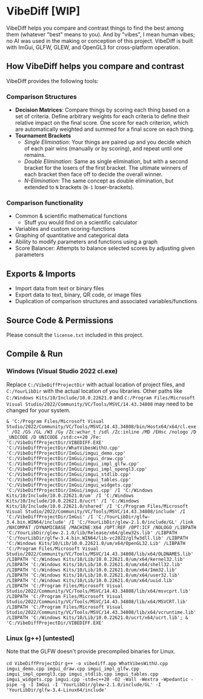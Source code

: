 # VibeDiff [WIP]

VibeDiff helps you compare and contrast things to find the best among them (whatever "best" means to you). And by "vibes", I mean human vibes; no AI was used in the making or conception of this project.
VibeDiff is built with ImGui, GLFW, GLEW, and OpenGL3 for cross-platform operation.

## How VibeDiff helps you compare and contrast

VibeDiff provides the following tools:

### Comparison Structures

* **Decision Matrices**: Compare things by scoring each thing based on a set of criteria. Define arbitrary weights for each criteria to define their relative impact on the final score. One score for each criterion, which are automatically weighted and summed for a final score on each thing.
* **Tournament Brackets**
  * *Single Elimination*: Your things are paired up and you decide which of each pair wins (manually or by scoring), and repeat until one remains.
  * *Double Elimination*: Same as single elimination, but with a second bracket for the losers of the first bracket. The ultimate winners of each bracket then face off to decide the overall winner.
  * *N-Elimination*: The same concept as double elimination, but extended to `N` brackets (`N-1` loser-brackets).

### Comparison functionality

* Common & scientific mathematical functions
  * Stuff you would find on a scientific calculator
* Variables and custom scoring-functions
* Graphing of quantitative and categorical data
* Ability to modify parameters and functions using a graph
* Score Balancer: Attempts to balance selected scores by adjusting given parameters

## Exports & Imports

* Import data from text or binary files
* Export data to text, binary, QR code, or image files
* Duplication of comparison structures and associated variables/functions

## Source Code & Permissions

Please consult the `license.txt` included in this project.

## Compile & Run

### Windows (Visual Studio 2022 cl.exe)

Replace `C:/VibeDiffProjectDir` with actual location of project files, and `C:/YourLibDir` with the actual location of you libraries.
Other paths like `C:/Windows Kits/10/Include/10.0.22621.0` and `C:/Program Files/Microsoft Visual Studio/2022/Community/VC/Tools/MSVC/14.43.34808` may need to be changed for your system.

`& 'C:/Program Files/Microsoft Visual Studio/2022/Community/VC/Tools/MSVC/14.43.34808/bin/Hostx64/x64/cl.exe' /O2 /GS /GL /W3 /Gy /Zc:wchar_t /sdl /Zc:inline /MD /EHsc /nologo /D _UNICODE /D UNICODE /std:c++20 /Fe: 'C:/VibeDiffProjectDir/VIBEDIFF.EXE' 'C:/VibeDiffProjectDir/WhatVibesWithU.cpp' 'C:/VibeDiffProjectDir/ImGui/imgui_demo.cpp' 'C:/VibeDiffProjectDir/ImGui/imgui_draw.cpp' 'C:/VibeDiffProjectDir/ImGui/imgui_impl_glfw.cpp' 'C:/VibeDiffProjectDir/ImGui/imgui_impl_opengl3.cpp' 'C:/VibeDiffProjectDir/ImGui/imgui_stdlib.cpp' 'C:/VibeDiffProjectDir/ImGui/imgui_tables.cpp' 'C:/VibeDiffProjectDir/ImGui/imgui_widgets.cpp' 'C:/VibeDiffProjectDir/ImGui/imgui.cpp' /I 'C:/Windows Kits/10/Include/10.0.22621.0/um' /I 'C:/Windows Kits/10/Include/10.0.22621.0/ucrt' /I 'C:/Windows Kits/10/Include/10.0.22621.0/shared' /I 'C:/Program Files/Microsoft Visual Studio/2022/Community/VC/Tools/MSVC/14.43.34808/include' /I 'C:/VibeDiffProjectDir/ImGui' /I 'C:/YourLibDir/glfw-3.4.bin.WIN64/include' /I 'C:/YourLibDir/glew-2.1.0/include/GL' /link /NXCOMPAT /DYNAMICBASE /MACHINE:X64 /OPT:REF /OPT:ICF /NOLOGO /LIBPATH 'C:/YourLibDir/glew-2.1.0/lib/Release/x64/glew32s.lib' /LIBPATH 'C:/YourLibDir/glfw-3.4.bin.WIN64/lib-vc2022/glfw3dll.lib' /LIBPATH 'C:/Windows Kits/10/Lib/10.0.22621.0/um/x64/OpenGL32.Lib' /LIBPATH 'C:/Program Files/Microsoft Visual Studio/2022/Community/VC/Tools/MSVC/14.43.34808/lib/x64/OLDNAMES.lib' /LIBPATH 'C:/Windows Kits/10/Lib/10.0.22621.0/um/x64/kernel32.lib' /LIBPATH 'C:/Windows Kits/10/Lib/10.0.22621.0/um/x64/shell32.lib' /LIBPATH 'C:/Windows Kits/10/Lib/10.0.22621.0/um/x64/Imm32.lib' /LIBPATH 'C:/Windows Kits/10/Lib/10.0.22621.0/um/x64/user32.lib' /LIBPATH 'C:/Windows Kits/10/Lib/10.0.22621.0/um/x64/uuid.lib' /LIBPATH 'C:/Program Files/Microsoft Visual Studio/2022/Community/VC/Tools/MSVC/14.43.34808/lib/x64/msvcprt.lib' /LIBPATH 'C:/Program Files/Microsoft Visual Studio/2022/Community/VC/Tools/MSVC/14.43.34808/lib/x64/MSVCRT.lib' /LIBPATH 'C:/Program Files/Microsoft Visual Studio/2022/Community/VC/Tools/MSVC/14.43.34808/lib/x64/vcruntime.lib' /LIBPATH 'C:/Windows Kits/10/Lib/10.0.22621.0/ucrt/x64/ucrt.lib'; & 'C:/VibeDiffProjectDir/VIBEDIFF.EXE'`

### Linux (g++) [untested]

Note that the GLFW doesn't provide precompiled binaries for Linux.

`cd VibeDiffProjectDir`
`g++ -o vibediff.app WhatVibesWithU.cpp imgui_demo.cpp imgui_draw.cpp imgui_impl_glfw.cpp imgui_impl_opengl3.cpp imgui_stdlib.cpp imgui_tables.cpp imgui_widgets.cpp imgui.cpp -std=c++20 -O2 -Wall -Wextra -Wpedantic -pipe -g -I ImGui -I 'YourLibDir/glew-2.1.0/include/GL' -I 'YourLibDir/glfw-3.4-Linux64/include'`
